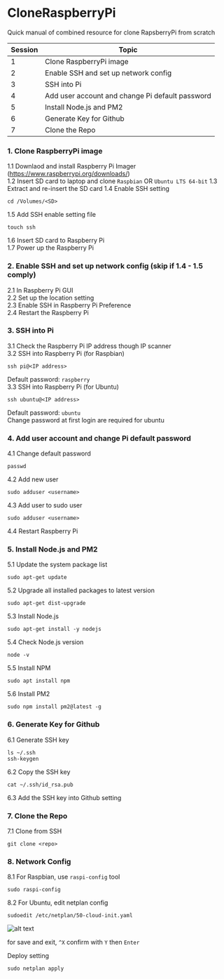 # CloneRaspberryPi
Quick manual of combined resource for clone RapsberryPi from scratch 

|Session|Topic|
|---|---|
|1|Clone RaspberryPi image|
|2|Enable SSH and set up network config|
|3|SSH into Pi|
|4|Add user account and change Pi default password|
|5|Install Node.js and PM2|
|6|Generate Key for Github|
|7|Clone the Repo|

### 1. Clone RaspberryPi image

1.1 Downlaod and install Raspberry Pi Imager (https://www.raspberrypi.org/downloads/)  
1.2 Insert SD card to laptop and clone `Raspbian` OR `Ubuntu LTS 64-bit`
1.3 Extract and re-insert the SD card
1.4 Enable SSH setting
```
cd /Volumes/<SD>
```
1.5 Add SSH enable setting file
```
touch ssh
```
1.6 Insert SD card to Raspberry Pi  
1.7 Power up the Raspberry Pi  

### 2. Enable SSH and set up network config (skip if 1.4 - 1.5 comply)

2.1 In Raspberry Pi GUI  
2.2 Set up the location setting  
2.3 Enable SSH in Raspberry Pi Preference  
2.4 Restart the Raspberry Pi  

### 3. SSH into Pi

3.1 Check the Raspberry Pi IP address though IP scanner  
3.2 SSH into Raspberry Pi (for Raspbian)
```
ssh pi@<IP address>
```  
Default password: `raspberry`  
3.3 SSH into Raspberry Pi (for Ubuntu)  
```
ssh ubuntu@<IP address>
```  
Default password: `ubuntu`  
Change password at first login are required for ubuntu

### 4. Add user account and change Pi default password

4.1 Change default password  
```
passwd
```  
4.2 Add new user  
```
sudo adduser <username>
```  
4.3 Add user to sudo user  
```
sudo adduser <username>
```
4.4 Restart Raspberry Pi  

### 5. Install Node.js and PM2

5.1 Update the system package list  
```
sudo apt-get update
```  
5.2 Upgrade all installed packages to latest version  
```
sudo apt-get dist-upgrade
```  
5.3 Install Node.js  
```
sudo apt-get install -y nodejs
```  
5.4 Check Node.js version  
```
node -v
```  
5.5 Install NPM
```
sudo apt install npm
```
5.6 Install PM2  
```
sudo npm install pm2@latest -g
```  

### 6. Generate Key for Github

6.1 Generate SSH key  
```
ls ~/.ssh
ssh-keygen
```  
6.2 Copy the SSH key  
```
cat ~/.ssh/id_rsa.pub
```  
6.3 Add the SSH key into Github setting  

### 7. Clone the Repo  
7.1 Clone from SSH  
```
git clone <repo>
```  

### 8. Network Config
8.1 For Raspbian, use `raspi-config` tool
```
sudo raspi-config
```
8.2 For Ubuntu, edit netplan config
```
sudoedit /etc/netplan/50-cloud-init.yaml
```
![alt text](https://github.com/PolaKuroda/CloneRaspberryPi/blob/master/img/netplan.png?raw=true)

for save and exit, `^X` confirm with `Y` then `Enter`  

Deploy setting

```
sudo netplan apply
```

